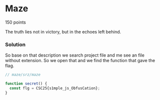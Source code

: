 # Maze 

150 points

The truth lies not in victory, but in the echoes left behind.


### Solution
So base on that description we search project file and me see an file without extension. So we open that and we find the function that gave the flag.

```javascript   
// maze/srz/maze

function secret() {
  const flg = CSC25{s1mple_js_ObfusCation};
}
```